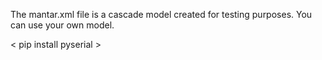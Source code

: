 The mantar.xml file is a cascade model created for testing purposes. You can use your own model.

< pip install pyserial >

